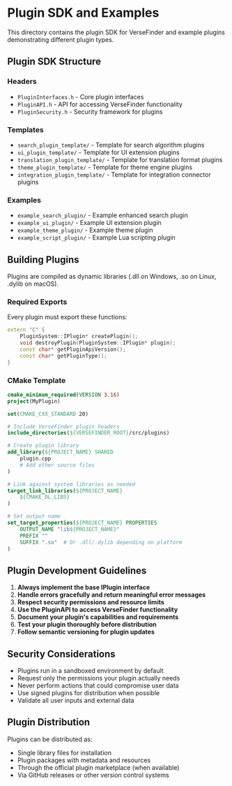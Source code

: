 # Plugin SDK and Examples

This directory contains the plugin SDK for VerseFinder and example plugins demonstrating different plugin types.

## Plugin SDK Structure

### Headers
- `PluginInterfaces.h` - Core plugin interfaces
- `PluginAPI.h` - API for accessing VerseFinder functionality
- `PluginSecurity.h` - Security framework for plugins

### Templates
- `search_plugin_template/` - Template for search algorithm plugins
- `ui_plugin_template/` - Template for UI extension plugins
- `translation_plugin_template/` - Template for translation format plugins
- `theme_plugin_template/` - Template for theme engine plugins
- `integration_plugin_template/` - Template for integration connector plugins

### Examples
- `example_search_plugin/` - Example enhanced search plugin
- `example_ui_plugin/` - Example UI extension plugin
- `example_theme_plugin/` - Example theme plugin
- `example_script_plugin/` - Example Lua scripting plugin

## Building Plugins

Plugins are compiled as dynamic libraries (.dll on Windows, .so on Linux, .dylib on macOS).

### Required Exports

Every plugin must export these functions:
```cpp
extern "C" {
    PluginSystem::IPlugin* createPlugin();
    void destroyPlugin(PluginSystem::IPlugin* plugin);
    const char* getPluginApiVersion();
    const char* getPluginType();
}
```

### CMake Template

```cmake
cmake_minimum_required(VERSION 3.16)
project(MyPlugin)

set(CMAKE_CXX_STANDARD 20)

# Include VerseFinder plugin headers
include_directories(${VERSEFINDER_ROOT}/src/plugins)

# Create plugin library
add_library(${PROJECT_NAME} SHARED
    plugin.cpp
    # Add other source files
)

# Link against system libraries as needed
target_link_libraries(${PROJECT_NAME}
    ${CMAKE_DL_LIBS}
)

# Set output name
set_target_properties(${PROJECT_NAME} PROPERTIES
    OUTPUT_NAME "lib${PROJECT_NAME}"
    PREFIX ""
    SUFFIX ".so"  # Or .dll/.dylib depending on platform
)
```

## Plugin Development Guidelines

1. **Always implement the base IPlugin interface**
2. **Handle errors gracefully and return meaningful error messages**
3. **Respect security permissions and resource limits**
4. **Use the PluginAPI to access VerseFinder functionality**
5. **Document your plugin's capabilities and requirements**
6. **Test your plugin thoroughly before distribution**
7. **Follow semantic versioning for plugin updates**

## Security Considerations

- Plugins run in a sandboxed environment by default
- Request only the permissions your plugin actually needs
- Never perform actions that could compromise user data
- Use signed plugins for distribution when possible
- Validate all user inputs and external data

## Plugin Distribution

Plugins can be distributed as:
- Single library files for installation
- Plugin packages with metadata and resources
- Through the official plugin marketplace (when available)
- Via GitHub releases or other version control systems